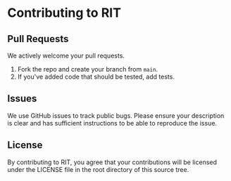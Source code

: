 # Contributing to RIT

## Pull Requests
We actively welcome your pull requests.

1. Fork the repo and create your branch from `main`.
2. If you've added code that should be tested, add tests.

## Issues
We use GitHub issues to track public bugs. Please ensure your description is
clear and has sufficient instructions to be able to reproduce the issue.

## License
By contributing to RIT, you agree that your contributions will be licensed
under the LICENSE file in the root directory of this source tree.
